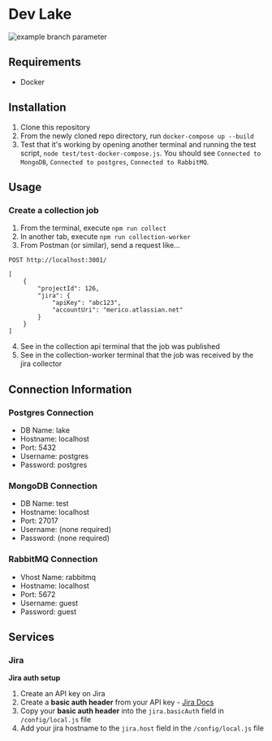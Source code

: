 # Dev Lake

![example branch parameter](https://github.com/github/docs/actions/workflows/main.yml/badge.svg?branch=main)

## Requirements

- Docker

## Installation

1. Clone this repository
2. From the newly cloned repo directory, run `docker-compose up --build`
3. Test that it's working by opening another terminal and running the test script, `node test/test-docker-compose.js`. You should see `Connected to MongoDB`, `Connected to postgres`,  `Connected to RabbitMQ`.

## Usage

### Create a collection job

1. From the terminal, execute `npm run collect`
2. In another tab, execute `npm run collection-worker`
3. From Postman (or similar), send a request like...
```
POST http://localhost:3001/

[
    {
        "projectId": 126,
        "jira": {
            "apiKey": "abc123",
            "accountUri": "merico.atlassian.net"
        }
    }
]
```
4. See in the collection api terminal that the job was published
5. See in the collection-worker terminal that the job was received by the jira collector

## Connection Information

### Postgres Connection

- DB Name: lake
- Hostname: localhost
- Port: 5432
- Username: postgres
- Password: postgres

### MongoDB Connection

- DB Name: test
- Hostname: localhost
- Port: 27017
- Username: (none required)
- Password: (none required)

### RabbitMQ Connection

- Vhost Name: rabbitmq
- Hostname: localhost
- Port: 5672
- Username: guest
- Password: guest

## Services

### Jira

__Jira auth setup__

1. Create an API key on Jira
3. Create a __basic auth header__ from your API key - [Jira Docs](https://developer.atlassian.com/cloud/jira/platform/basic-auth-for-rest-apis/#supply-basic-auth-headers)
3. Copy your __basic auth header__ into the `jira.basicAuth` field in `/config/local.js` file
4. Add your jira hostname to the `jira.host` field in the `/config/local.js` file
